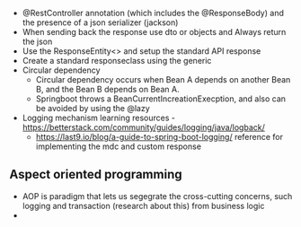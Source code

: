 - @RestController annotation (which includes the @ResponseBody) and the presence of a json serializer (jackson)
- When sending back the response use dto or objects and Always return the json 
- Use the ResponseEntity<> and setup the standard API response
- Create a standard responseclass using the generic
- Circular dependency
  - Circular dependency occurs when Bean A depends on another Bean B, and the Bean B depends on Bean A. 
  - Springboot throws a BeanCurrentIncreationExecption, and also can be avoided by using the @lazy
- Logging mechanism learning resources -https://betterstack.com/community/guides/logging/java/logback/ 
  - https://last9.io/blog/a-guide-to-spring-boot-logging/ reference for implementing the mdc and custom response

## Aspect oriented programming
- AOP is paradigm that lets us segegrate the cross-cutting concerns, such logging and transaction (research about this) from business logic
- 